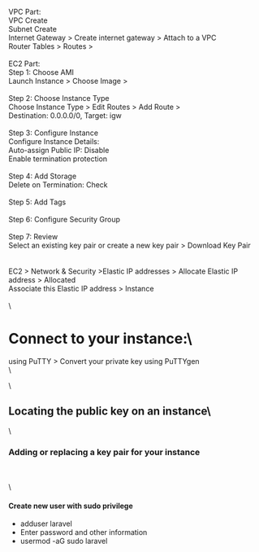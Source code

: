 VPC Part:\
VPC Create\
Subnet Create\
Internet Gateway > Create internet gateway > Attach to a VPC\
Router Tables > Routes > \
\
EC2 Part:\
Step 1: Choose AMI\
Launch Instance > Choose Image > \
\
Step 2: Choose Instance Type\
Choose Instance Type > Edit Routes > Add Route > \
Destination: 0.0.0.0/0, Target: igw\
\
Step 3: Configure Instance\
Configure Instance Details:\
Auto-assign Public IP: Disable\
Enable termination protection\
\
Step 4: Add Storage\
Delete on Termination: Check\
\
Step 5: Add Tags\
\
Step 6: Configure Security Group\
\
Step 7: Review\
Select an existing key pair or create a new key pair > Download Key Pair\
\
\
EC2 > Network & Security >Elastic IP addresses > Allocate Elastic IP address > Allocated\
Associate this Elastic IP address > Instance\
\
\
# Connect to your instance:\
using PuTTY > Convert your private key using PuTTYgen\
\

\
## Locating the public key on an instance\
\
### Adding or replacing a key pair for your instance
\
\
\
#### Create new user with sudo privilege
* adduser laravel
* Enter password and other information
* usermod -aG sudo laravel

